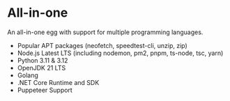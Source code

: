 # All-in-one
An all-in-one egg with support for multiple programming languages.

- Popular APT packages (neofetch, speedtest-cli, unzip, zip)
- Node.js Latest LTS (including nodemon, pm2, pnpm, ts-node, tsc, yarn)
- Python 3.11 & 3.12
- OpenJDK 21 LTS
- Golang
- .NET Core Runtime and SDK
- Puppeteer Support
